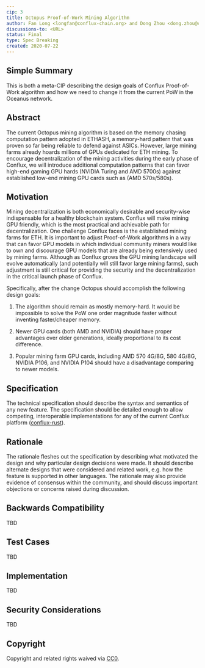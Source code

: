 ```yaml
---
cip: 3
title: Octopus Proof-of-Work Mining Algorithm
author: Fan Long <longfan@conflux-chain.org> and Dong Zhou <dong.zhou@conflux-chain.org>
discussions-to: <URL>
status: Final
type: Spec Breaking
created: 2020-07-22
---
```


<!--You can leave these HTML comments in your merged CIP and delete the visible duplicate text guides, they will not appear and may be helpful to refer to if you edit it again. This is the suggested template for new CIPs. Note that a CIP number will be assigned by an editor. When opening a pull request to submit your CIP, please use an abbreviated title in the filename, `CIP-draft_title_abbrev.md`. The title should be 44 characters or less.-->

## Simple Summary
<!--"If you can't explain it simply, you don't understand it well enough." Provide a simplified and layman-accessible explanation of the CIP.-->
This is both a meta-CIP describing the design goals of Conflux Proof-of-Work algorithm and how we need to change it from the current PoW in the Oceanus network.

## Abstract
<!--A short (~200 word) description of the technical issue being addressed.-->
The current Octopus mining algorithm is based on the memory chasing computation pattern adopted in ETHASH, a memory-hard pattern that was proven so far being reliable to defend against ASICs. However, large mining farms already hoards millions of GPUs dedicated for ETH mining. To encourage decentralization of the mining activities during the early phase of Conflux, we will introduce additional computation patterns that can favor high-end gaming GPU hards (NVIDIA Turing and AMD 5700s) against established low-end mining GPU cards such as (AMD 570s/580s).

## Motivation
<!--The motivation is critical for CIPs that want to change the Conflux protocol. It should clearly explain why the existing protocol specification is inadequate to address the problem that the CIP solves. CIP submissions without sufficient motivation may be rejected outright.-->
Mining decentralization is both economically desirable and security-wise
indispensable for a healthy blockchain system. Conflux will make mining GPU
friendly, which is the most practical and achievable path for decentralization.
One challenge Conflux faces is the established mining farms for ETH. It is
important to adjust Proof-of-Work algorithms in a way that can favor GPU models
in which individual community miners would like to own and discourage GPU
models that are already being extensively used by mining farms. Although as
Conflux grows the GPU mining landscape will evolve automatically (and
potentially will still favor large mining farms), such adjustment is still
critical for providing the security and the decentralization in the critical
launch phase of Conflux.

Specifically, after the change Octopus should accomplish the following design
goals:

1. The algorithm should remain as mostly memory-hard. It would be impossible to
solve the PoW one order magnitude faster without inventing faster/cheaper
memory.

2. Newer GPU cards (both AMD and NVIDIA) should have proper advantages over
older generations, ideally proportional to its cost difference.

3. Popular mining farm GPU cards, including AMD 570 4G/8G, 580 4G/8G, NVIDIA
P106, and NVIDIA P104 should have a disadvantage comparing to newer models.

## Specification
<!--The technical specification should describe the syntax and semantics of any new feature. The specification should be detailed enough to allow competing, interoperable implementations for any of the current Conflux platforms ([conflux-rust](https://github.com/Conflux-Chain/conflux-rust)).-->
The technical specification should describe the syntax and semantics of any new
feature. The specification should be detailed enough to allow competing,
interoperable implementations for any of the current Conflux platform
([conflux-rust](https://github.com/Conflux-Chain/conflux-rust)).

## Rationale
<!--The rationale fleshes out the specification by describing what motivated the design and why particular design decisions were made. It should describe alternate designs that were considered and related work, e.g. how the feature is supported in other languages. The rationale may also provide evidence of consensus within the community, and should discuss important objections or concerns raised during discussion.-->
The rationale fleshes out the specification by describing what motivated the
design and why particular design decisions were made. It should describe
alternate designs that were considered and related work, e.g. how the feature
is supported in other languages. The rationale may also provide evidence of
consensus within the community, and should discuss important objections or
concerns raised during discussion.

## Backwards Compatibility
<!--All CIPs that introduce backwards incompatibilities must include a section describing these incompatibilities and their severity. The CIP must explain how the author proposes to deal with these incompatibilities. CIP submissions without a sufficient backwards compatibility treatise may be rejected outright.-->
TBD

## Test Cases
<!--Test cases for an implementation are mandatory for CIPs that are affecting consensus changes. Other CIPs can choose to include links to test cases if applicable.-->
TBD

## Implementation
<!--The implementations must be completed before any CIP is given status "Final", but it need not be completed before the CIP is accepted. While there is merit to the approach of reaching consensus on the specification and rationale before writing code, the principle of "rough consensus and running code" is still useful when it comes to resolving many discussions of API details.-->
TBD

## Security Considerations
<!--All CIPs must contain a section that discusses the security implications/considerations relevant to the proposed change. Include information that might be important for security discussions, surfaces risks and can be used throughout the life cycle of the proposal. E.g. include security-relevant design decisions, concerns, important discussions, implementation-specific guidance and pitfalls, an outline of threats and risks and how they are being addressed. CIP submissions missing the "Security Considerations" section will be rejected. a CIP cannot proceed to status "Final" without a Security Considerations discussion deemed sufficient by the reviewers.-->
TBD

## Copyright
Copyright and related rights waived via [CC0](https://creativecommons.org/publicdomain/zero/1.0/).
